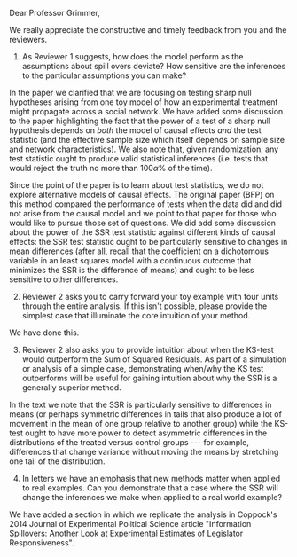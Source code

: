 
Dear Professor Grimmer,

We really appreciate the constructive and timely feedback from you and the reviewers. 

1) As Reviewer 1 suggests, how does the model perform as the assumptions
about spill overs deviate?  How sensitive are the inferences to the
particular assumptions you can make?

In the paper we clarified that we are focusing on testing sharp null
hypotheses arising from one toy model of how an experimental treatment might
propagate across a social network. We have added some discussion to the paper
highlighting the fact that the power of a test of a sharp null hypothesis
depends on *both* the model of causal effects *and* the test statistic (and
the effective sample size which itself depends on sample size and network
characteristics). We also note that, given randomization, any test statistic
ought to produce valid statistical inferences (i.e. tests that would reject
the truth no more than $100 \alpha \%$ of the time).

Since the point of the paper is to learn about test statistics,
we do not explore alternative models of causal effects. The original
paper (BFP) on this method compared the performance of tests when the data did
and did not arise from the causal model and we point to that paper for those
who would like to pursue those set of questions. We did add some discussion
about the power of the SSR test statistic against different kinds of causal
effects: the SSR test statistic ought to be particularly sensitive to changes
in mean differences (after all, recall that the coefficient on a dichotomous
variable in an least squares model with a continuous outcome that minimizes
the SSR is the difference of means) and ought to be less sensitive to other
differences.




2) Reviewer 2 asks you to carry forward your toy example with four units
through the entire analysis.  If this isn't possible, please provide the
simplest case that illuminate the core intuition of your method.

We have done this.


3) Reviewer 2 also asks you to provide intuition about when the KS-test
would outperform the Sum of Squared Residuals.  As part of a simulation or
analysis of a simple case, demonstrating when/why the KS test outperforms
will be useful for gaining intuition about why the SSR is a generally
superior method.

In the text we note that the SSR is particularly sensitive to differences in
means (or perhaps symmetric differences in tails that also produce a lot of
movement in the mean of one group relative to another group) while the KS-test
ought to have more power to detect asymmetric differences in the distributions
of the treated versus control groups --- for example, differences that change
variance without moving the means by stretching one tail of the distribution. 

4) In letters we have an emphasis that new methods matter when applied to
real examples.  Can you demonstrate that a case where the SSR will change
the inferences we make when applied to a real world example?

We have added a section in which we replicate the analysis in Coppock's 2014 Journal of Experimental Political Science article "Information Spillovers: Another Look at Experimental Estimates of Legislator Responsiveness". 


